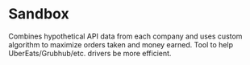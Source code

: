 # Sandbox
Combines hypothetical API data from each company and uses custom algorithm to maximize orders taken and money earned.
Tool to help UberEats/Grubhub/etc. drivers be more efficient.

